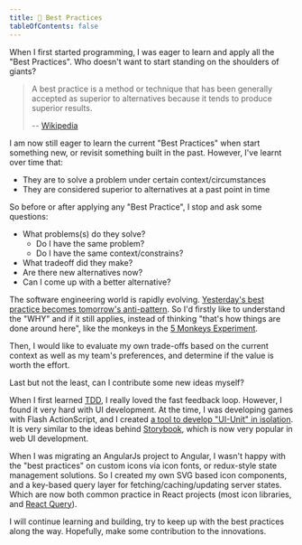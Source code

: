 ```yaml
---
title: 💭 Best Practices
tableOfContents: false
---
```


When I first started programming, I was eager to learn and apply all the "Best Practices".
Who doesn't want to start standing on the shoulders of giants?

> A best practice is a method or technique that has been generally accepted as superior to alternatives because it tends to produce superior results.
>
> -- [Wikipedia](https://en.wikipedia.org/wiki/Best_practice)

I am now still eager to learn the current "Best Practices" when start something new,
or revisit something built in the past. However, I've learnt over time that:

- They are to solve a problem under certain context/circumstances
- They are considered superior to alternatives at a past point in time

So before or after applying any "Best Practice", I stop and ask some questions:

- What problems(s) do they solve?
  - Do I have the same problem?
  - Do I have the same context/constrains?
- What tradeoff did they make?
- Are there new alternatives now?
- Can I come up with a better alternative?

The software engineering world is rapidly evolving.
[Yesterday's best practice becomes tomorrow's anti-pattern](https://www.youtube.com/watch?v=rGtK5Ga_9sg).
So I'd firstly like to understand the "WHY" and if it still applies,
instead of thinking "that's how things are done around here",
like the monkeys in the [5 Monkeys Experiment](https://i.sstatic.net/MyQki.jpg).

Then, I would like to evaluate my own trade-offs based on the current context
as well as my team's preferences, and determine if the value is worth the effort.

Last but not the least, can I contribute some new ideas myself?

When I first learned [TDD](https://martinfowler.com/bliki/TestDrivenDevelopment.html),
I really loved the fast feedback loop.
However, I found it very hard with UI development.
At the time, I was developing games with Flash ActionScript,
and I created [a tool to develop "UI-Unit" in isolation](https://github.com/evan-liu/xface).
It is very similar to the ideas behind [Storybook](https://storybook.js.org/),
which is now very popular in web UI development.

When I was migrating an AngularJs project to Angular,
I wasn't happy with the "best practices" on custom icons via icon fonts,
or redux-style state management solutions.
So I created my own SVG based icon components,
and a key-based query layer for fetching/caching/updating server states.
Which are now both common practice in React projects (most icon libraries,
and [React Query](https://tanstack.com/query)).

I will continue learning and building,
try to keep up with the best practices along the way.
Hopefully, make some contribution to the innovations.
